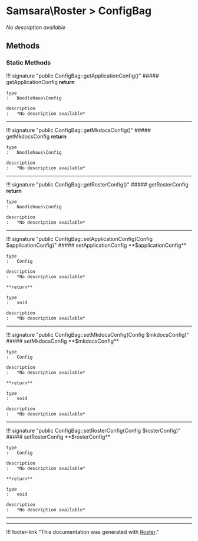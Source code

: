 # Samsara\Roster > ConfigBag

*No description available*


## Methods


### Static Methods

!!! signature "public ConfigBag::getApplicationConfig()"
    ##### getApplicationConfig
    **return**

    type
    :   Noodlehaus\Config

    description
    :   *No description available*

---

!!! signature "public ConfigBag::getMkdocsConfig()"
    ##### getMkdocsConfig
    **return**

    type
    :   Noodlehaus\Config

    description
    :   *No description available*

---

!!! signature "public ConfigBag::getRosterConfig()"
    ##### getRosterConfig
    **return**

    type
    :   Noodlehaus\Config

    description
    :   *No description available*

---

!!! signature "public ConfigBag::setApplicationConfig(Config $applicationConfig)"
    ##### setApplicationConfig
    **$applicationConfig**

    type
    :   Config

    description
    :   *No description available*

    **return**

    type
    :   void

    description
    :   *No description available*

---

!!! signature "public ConfigBag::setMkdocsConfig(Config $mkdocsConfig)"
    ##### setMkdocsConfig
    **$mkdocsConfig**

    type
    :   Config

    description
    :   *No description available*

    **return**

    type
    :   void

    description
    :   *No description available*

---

!!! signature "public ConfigBag::setRosterConfig(Config $rosterConfig)"
    ##### setRosterConfig
    **$rosterConfig**

    type
    :   Config

    description
    :   *No description available*

    **return**

    type
    :   void

    description
    :   *No description available*

---




---
!!! footer-link "This documentation was generated with [Roster](https://jordanrl.github.io/Roster/)."